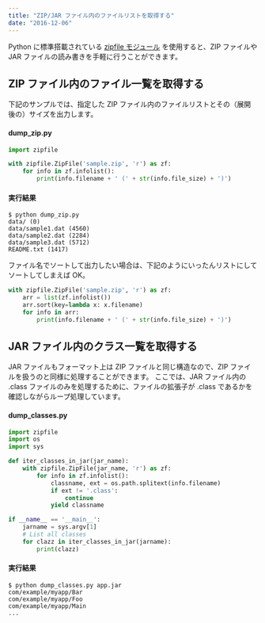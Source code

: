 ```yaml
---
title: "ZIP/JAR ファイル内のファイルリストを取得する"
date: "2016-12-06"
---
```


Python に標準搭載されている [zipfile モジュール](https://docs.python.org/3/library/zipfile.html) を使用すると、ZIP ファイルや JAR ファイルの読み書きを手軽に行うことができます。

ZIP ファイル内のファイル一覧を取得する
----

下記のサンプルでは、指定した ZIP ファイル内のファイルリストとその（展開後の）サイズを出力します。

#### dump_zip.py

```python
import zipfile

with zipfile.ZipFile('sample.zip', 'r') as zf:
    for info in zf.infolist():
        print(info.filename + ' (' + str(info.file_size) + ')')
```

#### 実行結果

```
$ python dump_zip.py
data/ (0)
data/sample1.dat (4560)
data/sample2.dat (2284)
data/sample3.dat (5712)
README.txt (1417)
```

ファイル名でソートして出力したい場合は、下記のようにいったんリストにしてソートしてしまえば OK。

```python
with zipfile.ZipFile('sample.zip', 'r') as zf:
    arr = list(zf.infolist())
    arr.sort(key=lambda x: x.filename)
    for info in arr:
        print(info.filename + ' (' + str(info.file_size) + ')')
```

JAR ファイル内のクラス一覧を取得する
----

JAR ファイルもフォーマット上は ZIP ファイルと同じ構造なので、ZIP ファイルを扱うのと同様に処理することができます。
ここでは、JAR ファイル内の .class ファイルのみを処理するために、ファイルの拡張子が .class であるかを確認しながらループ処理しています。

#### dump_classes.py

```python
import zipfile
import os
import sys

def iter_classes_in_jar(jar_name):
    with zipfile.ZipFile(jar_name, 'r') as zf:
        for info in zf.infolist():
            classname, ext = os.path.splitext(info.filename)
            if ext != '.class':
                continue
            yield classname

if __name__ == '__main__':
    jarname = sys.argv[1]
    # List all classes
    for clazz in iter_classes_in_jar(jarname):
        print(clazz)
```

#### 実行結果

```
$ python dump_classes.py app.jar
com/example/myapp/Bar
com/example/myapp/Foo
com/example/myapp/Main
...
```

